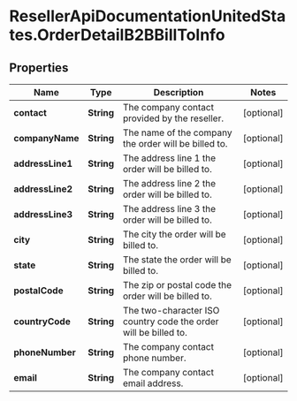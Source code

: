 # ResellerApiDocumentationUnitedStates.OrderDetailB2BBillToInfo

## Properties

Name | Type | Description | Notes
------------ | ------------- | ------------- | -------------
**contact** | **String** | The company contact provided by the reseller. | [optional] 
**companyName** | **String** | The name of the company the order will be billed to. | [optional] 
**addressLine1** | **String** | The address line 1 the order will be billed to. | [optional] 
**addressLine2** | **String** | The address line 2 the order will be billed to. | [optional] 
**addressLine3** | **String** | The address line 3 the order will be billed to. | [optional] 
**city** | **String** | The city the order will be billed to. | [optional] 
**state** | **String** | The state the order will be billed to. | [optional] 
**postalCode** | **String** | The zip or postal code the order will be billed to. | [optional] 
**countryCode** | **String** | The two-character ISO country code the order will be billed to. | [optional] 
**phoneNumber** | **String** | The company contact phone number. | [optional] 
**email** | **String** | The company contact email address. | [optional] 


